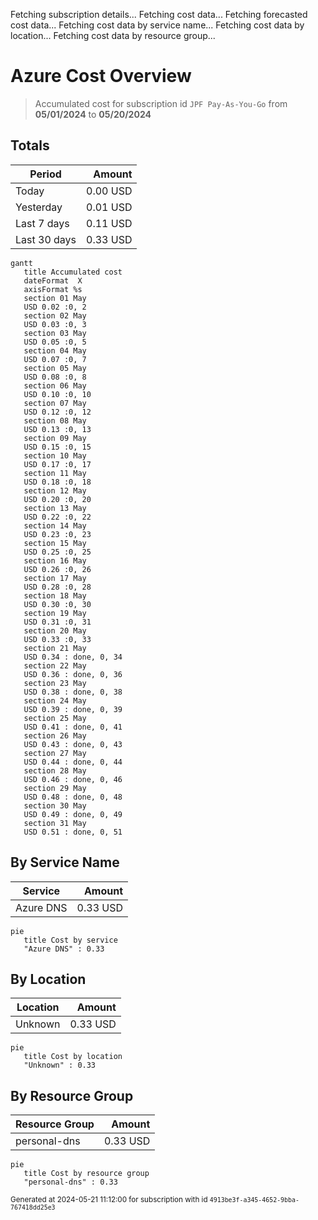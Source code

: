 Fetching subscription details...
Fetching cost data...
Fetching forecasted cost data...
Fetching cost data by service name...
Fetching cost data by location...
Fetching cost data by resource group...
# Azure Cost Overview

> Accumulated cost for subscription id `JPF Pay-As-You-Go` from **05/01/2024** to **05/20/2024**

## Totals

|Period|Amount|
|---|---:|
|Today|0.00 USD|
|Yesterday|0.01 USD|
|Last 7 days|0.11 USD|
|Last 30 days|0.33 USD|

```mermaid
gantt
   title Accumulated cost
   dateFormat  X
   axisFormat %s
   section 01 May
   USD 0.02 :0, 2
   section 02 May
   USD 0.03 :0, 3
   section 03 May
   USD 0.05 :0, 5
   section 04 May
   USD 0.07 :0, 7
   section 05 May
   USD 0.08 :0, 8
   section 06 May
   USD 0.10 :0, 10
   section 07 May
   USD 0.12 :0, 12
   section 08 May
   USD 0.13 :0, 13
   section 09 May
   USD 0.15 :0, 15
   section 10 May
   USD 0.17 :0, 17
   section 11 May
   USD 0.18 :0, 18
   section 12 May
   USD 0.20 :0, 20
   section 13 May
   USD 0.22 :0, 22
   section 14 May
   USD 0.23 :0, 23
   section 15 May
   USD 0.25 :0, 25
   section 16 May
   USD 0.26 :0, 26
   section 17 May
   USD 0.28 :0, 28
   section 18 May
   USD 0.30 :0, 30
   section 19 May
   USD 0.31 :0, 31
   section 20 May
   USD 0.33 :0, 33
   section 21 May
   USD 0.34 : done, 0, 34
   section 22 May
   USD 0.36 : done, 0, 36
   section 23 May
   USD 0.38 : done, 0, 38
   section 24 May
   USD 0.39 : done, 0, 39
   section 25 May
   USD 0.41 : done, 0, 41
   section 26 May
   USD 0.43 : done, 0, 43
   section 27 May
   USD 0.44 : done, 0, 44
   section 28 May
   USD 0.46 : done, 0, 46
   section 29 May
   USD 0.48 : done, 0, 48
   section 30 May
   USD 0.49 : done, 0, 49
   section 31 May
   USD 0.51 : done, 0, 51
```

## By Service Name

|Service|Amount|
|---|---:|
|Azure DNS|0.33 USD|

```mermaid
pie
   title Cost by service
   "Azure DNS" : 0.33
```

## By Location

|Location|Amount|
|---|---:|
|Unknown|0.33 USD|

```mermaid
pie
   title Cost by location
   "Unknown" : 0.33
```

## By Resource Group

|Resource Group|Amount|
|---|---:|
|personal-dns|0.33 USD|

```mermaid
pie
   title Cost by resource group
   "personal-dns" : 0.33
```

<sup>Generated at 2024-05-21 11:12:00 for subscription with id `4913be3f-a345-4652-9bba-767418dd25e3`</sup>
